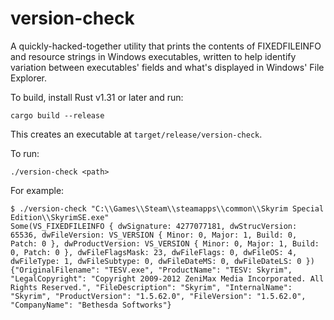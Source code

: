 version-check
=============

A quickly-hacked-together utility that prints the contents of FIXEDFILEINFO and
resource strings in Windows executables, written to help identify variation
between executables' fields and what's displayed in Windows' File Explorer.

To build, install Rust v1.31 or later and run:

```
cargo build --release
```

This creates an executable at `target/release/version-check`.

To run:

```
./version-check <path>
```

For example:

```
$ ./version-check "C:\\Games\\Steam\\steamapps\\common\\Skyrim Special Edition\\SkyrimSE.exe"
Some(VS_FIXEDFILEINFO { dwSignature: 4277077181, dwStrucVersion: 65536, dwFileVersion: VS_VERSION { Minor: 0, Major: 1, Build: 0, Patch: 0 }, dwProductVersion: VS_VERSION { Minor: 0, Major: 1, Build: 0, Patch: 0 }, dwFileFlagsMask: 23, dwFileFlags: 0, dwFileOS: 4, dwFileType: 1, dwFileSubtype: 0, dwFileDateMS: 0, dwFileDateLS: 0 })
{"OriginalFilename": "TESV.exe", "ProductName": "TESV: Skyrim", "LegalCopyright": "Copyright 2009-2012 ZeniMax Media Incorporated. All Rights Reserved.", "FileDescription": "Skyrim", "InternalName": "Skyrim", "ProductVersion": "1.5.62.0", "FileVersion": "1.5.62.0", "CompanyName": "Bethesda Softworks"}
```
